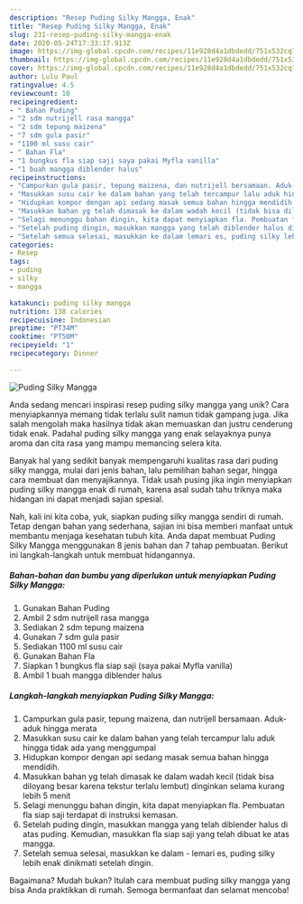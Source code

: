 ```yaml
---
description: "Resep Puding Silky Mangga, Enak"
title: "Resep Puding Silky Mangga, Enak"
slug: 231-resep-puding-silky-mangga-enak
date: 2020-05-24T17:33:17.913Z
image: https://img-global.cpcdn.com/recipes/11e928d4a1dbdedd/751x532cq70/puding-silky-mangga-foto-resep-utama.jpg
thumbnail: https://img-global.cpcdn.com/recipes/11e928d4a1dbdedd/751x532cq70/puding-silky-mangga-foto-resep-utama.jpg
cover: https://img-global.cpcdn.com/recipes/11e928d4a1dbdedd/751x532cq70/puding-silky-mangga-foto-resep-utama.jpg
author: Lulu Paul
ratingvalue: 4.5
reviewcount: 10
recipeingredient:
- " Bahan Puding"
- "2 sdm nutrijell rasa mangga"
- "2 sdm tepung maizena"
- "7 sdm gula pasir"
- "1100 ml susu cair"
- " Bahan Fla"
- "1 bungkus fla siap saji saya pakai Myfla vanilla"
- "1 buah mangga diblender halus"
recipeinstructions:
- "Campurkan gula pasir, tepung maizena, dan nutrijell bersamaan. Aduk-aduk hingga merata"
- "Masukkan susu cair ke dalam bahan yang telah tercampur lalu aduk hingga tidak ada yang menggumpal"
- "Hidupkan kompor dengan api sedang masak semua bahan hingga mendidih."
- "Masukkan bahan yg telah dimasak ke dalam wadah kecil (tidak bisa diloyang besar karena tekstur terlalu lembut) dinginkan selama kurang lebih 5 menit"
- "Selagi menunggu bahan dingin, kita dapat menyiapkan fla. Pembuatan fla siap saji terdapat di instruksi kemasan."
- "Setelah puding dingin, masukkan mangga yang telah diblender halus di atas puding. Kemudian, masukkan fla siap saji yang telah dibuat ke atas mangga."
- "Setelah semua selesai, masukkan ke dalam lemari es, puding silky lebih enak dinikmati setelah dingin."
categories:
- Resep
tags:
- puding
- silky
- mangga

katakunci: puding silky mangga 
nutrition: 138 calories
recipecuisine: Indonesian
preptime: "PT34M"
cooktime: "PT50M"
recipeyield: "1"
recipecategory: Dinner

---
```



![Puding Silky Mangga](https://img-global.cpcdn.com/recipes/11e928d4a1dbdedd/751x532cq70/puding-silky-mangga-foto-resep-utama.jpg)

Anda sedang mencari inspirasi resep puding silky mangga yang unik? Cara menyiapkannya memang tidak terlalu sulit namun tidak gampang juga. Jika salah mengolah maka hasilnya tidak akan memuaskan dan justru cenderung tidak enak. Padahal puding silky mangga yang enak selayaknya punya aroma dan cita rasa yang mampu memancing selera kita.

Banyak hal yang sedikit banyak mempengaruhi kualitas rasa dari puding silky mangga, mulai dari jenis bahan, lalu pemilihan bahan segar, hingga cara membuat dan menyajikannya. Tidak usah pusing jika ingin menyiapkan puding silky mangga enak di rumah, karena asal sudah tahu triknya maka hidangan ini dapat menjadi sajian spesial.




Nah, kali ini kita coba, yuk, siapkan puding silky mangga sendiri di rumah. Tetap dengan bahan yang sederhana, sajian ini bisa memberi manfaat untuk membantu menjaga kesehatan tubuh kita. Anda dapat membuat Puding Silky Mangga menggunakan 8 jenis bahan dan 7 tahap pembuatan. Berikut ini langkah-langkah untuk membuat hidangannya.

<!--inarticleads1-->

##### Bahan-bahan dan bumbu yang diperlukan untuk menyiapkan Puding Silky Mangga:

1. Gunakan  Bahan Puding
1. Ambil 2 sdm nutrijell rasa mangga
1. Sediakan 2 sdm tepung maizena
1. Gunakan 7 sdm gula pasir
1. Sediakan 1100 ml susu cair
1. Gunakan  Bahan Fla
1. Siapkan 1 bungkus fla siap saji (saya pakai Myfla vanilla)
1. Ambil 1 buah mangga diblender halus




<!--inarticleads2-->

##### Langkah-langkah menyiapkan Puding Silky Mangga:

1. Campurkan gula pasir, tepung maizena, dan nutrijell bersamaan. Aduk-aduk hingga merata
1. Masukkan susu cair ke dalam bahan yang telah tercampur lalu aduk hingga tidak ada yang menggumpal
1. Hidupkan kompor dengan api sedang masak semua bahan hingga mendidih.
1. Masukkan bahan yg telah dimasak ke dalam wadah kecil (tidak bisa diloyang besar karena tekstur terlalu lembut) dinginkan selama kurang lebih 5 menit
1. Selagi menunggu bahan dingin, kita dapat menyiapkan fla. Pembuatan fla siap saji terdapat di instruksi kemasan.
1. Setelah puding dingin, masukkan mangga yang telah diblender halus di atas puding. Kemudian, masukkan fla siap saji yang telah dibuat ke atas mangga.
1. Setelah semua selesai, masukkan ke dalam - lemari es, puding silky lebih enak dinikmati setelah dingin.




Bagaimana? Mudah bukan? Itulah cara membuat puding silky mangga yang bisa Anda praktikkan di rumah. Semoga bermanfaat dan selamat mencoba!
